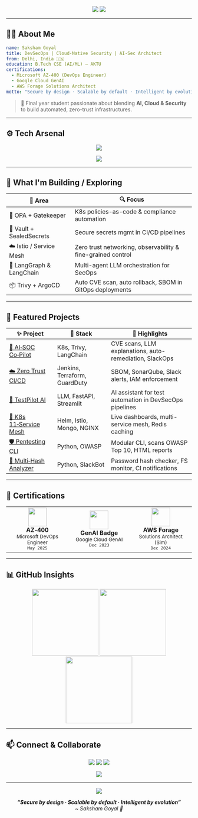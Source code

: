 <!-- 🚀 Saksham Goyal | DevSecOps × AI × Cloud-Native | Ultra Polished GitHub README -->

<!-- HEADER -->
<div align="center">

<img src="https://capsule-render.vercel.app/api?type=waving&color=0:00ADB5,100:393E46&height=250&section=header&text=Saksham%20Goyal%20%F0%9F%92%BB&fontSize=50&fontColor=FFFFFF" />

<img src="https://readme-typing-svg.demolab.com?font=Fira+Code&weight=600&pause=1000&color=00ADB5&center=true&vCenter=true&width=1000&lines=🚀+DevSecOps+Engineer+%7C+Cloud+Security+%7C+LLM+Tooling;🔐+Zero+Trust+Pipelines+%7C+GitOps+Automation+%7C+IaC+Security;🤖+Building+Secure+and+Intelligent+DevOps+Ecosystems!" />

</div>

---

## 🙋‍♂️ About Me

```yaml
name: Saksham Goyal
title: DevSecOps | Cloud-Native Security | AI-Sec Architect
from: Delhi, India 🇮🇳
education: B.Tech CSE (AI/ML) – AKTU
certifications:
  - Microsoft AZ-400 (DevOps Engineer)
  - Google Cloud GenAI
  - AWS Forage Solutions Architect
motto: "Secure by design · Scalable by default · Intelligent by evolution"
```

> 🚀 Final year student passionate about blending **AI, Cloud & Security** to build automated, zero-trust infrastructures.

---

## ⚙️ Tech Arsenal

<p align="center">
  <img src="https://skillicons.dev/icons?i=python,bash,linux,docker,kubernetes,terraform,aws,azure,gcp,jenkins,git,github,fastapi,streamlit,pytorch,nginx,postman,vscode,graphql" />
</p>

<p align="center">
  <img src="https://github-profile-trophy.vercel.app/?username=sakshamgoyal01&theme=radical&margin-w=8&margin-h=8" />
</p>

---

## 🌱 What I'm Building / Exploring

| 🚀 Area                        | 🔍 Focus                                                        |
| ----------------------------- | --------------------------------------------------------------- |
| 🔐 OPA + Gatekeeper           | K8s policies-as-code & compliance automation                    |
| 🔁 Vault + SealedSecrets      | Secure secrets mgmt in CI/CD pipelines                          |
| ☁️ Istio / Service Mesh       | Zero trust networking, observability & fine-grained control     |
| 🤖 LangGraph & LangChain      | Multi-agent LLM orchestration for SecOps                         |
| 📦 Trivy + ArgoCD            | Auto CVE scan, auto rollback, SBOM in GitOps deployments         |

---

## 🌟 Featured Projects

| ✨ Project                                                                   | 🔧 Stack                        | 📌 Highlights                                               |
| --------------------------------------------------------------------------- | ------------------------------- | ---------------------------------------------------------- |
| [🔐 AI‑SOC Co‑Pilot](https://github.com/sakshamgoyal01/ai-soc-copilot)      | K8s, Trivy, LangChain           | CVE scans, LLM explanations, auto-remediation, SlackOps    |
| [☁️ Zero Trust CI/CD](https://github.com/sakshamgoyal01)                    | Jenkins, Terraform, GuardDuty   | SBOM, SonarQube, Slack alerts, IAM enforcement             |
| [🧪 TestPilot AI](https://github.com/sakshamgoyal01/testpilot-ai)           | LLM, FastAPI, Streamlit         | AI assistant for test automation in DevSecOps pipelines    |
| [🐙 K8s 11‑Service Mesh](https://github.com/sakshamgoyal01/k8s-11-services) | Helm, Istio, Mongo, NGINX       | Live dashboards, multi-service mesh, Redis caching         |
| [🛡️ Pentesting CLI](https://github.com/sakshamgoyal01)                     | Python, OWASP                   | Modular CLI, scans OWASP Top 10, HTML reports              |
| [🔎 Multi‑Hash Analyzer](https://github.com/sakshamgoyal01)                 | Python, SlackBot                | Password hash checker, FS monitor, CI notifications        |

---

## 🏅 Certifications

<div align="center">

<table>
  <tr>
    <td align="center" width="200">
      <img src="https://cdn-icons-png.flaticon.com/512/732/732221.png" width="50"/><br>
      <strong>AZ‑400</strong><br>
      <sub>Microsoft DevOps Engineer</sub><br>
      <sup><code>May 2025</code></sup>
    </td>
    <td align="center" width="200">
      <img src="https://cdn-icons-png.flaticon.com/512/6124/6124995.png" width="50"/><br>
      <strong>GenAI Badge</strong><br>
      <sub>Google Cloud GenAI</sub><br>
      <sup><code>Dec 2023</code></sup>
    </td>
    <td align="center" width="200">
      <img src="https://cdn-icons-png.flaticon.com/512/919/919825.png" width="50"/><br>
      <strong>AWS Forage</strong><br>
      <sub>Solutions Architect (Sim)</sub><br>
      <sup><code>Dec 2024</code></sup>
    </td>
  </tr>
</table>

</div>

---

## 📊 GitHub Insights

<div align="center">

<img src="https://github-readme-stats.vercel.app/api?username=sakshamgoyal01&show_icons=true&theme=radical&hide_border=true&count_private=true&include_all_commits=true" height="180px" />
<img src="https://streak-stats.demolab.com/?user=sakshamgoyal01&theme=radical&hide_border=true" height="180px" />
<img src="https://github-readme-stats.vercel.app/api/top-langs/?username=sakshamgoyal01&layout=compact&theme=radical&hide_border=true" height="180px" />

</div>

---

## 📫 Connect & Collaborate

<p align="center">
  <a href="mailto:sakshamgoyal0301@gmail.com"><img src="https://img.shields.io/badge/Email-D14836?style=for-the-badge&logo=gmail&logoColor=white"/></a>
  <a href="https://www.linkedin.com/in/saksham-goyal-ab3a1817b/"><img src="https://img.shields.io/badge/LinkedIn-0077B5?style=for-the-badge&logo=linkedin&logoColor=white"/></a>
  <a href="https://github.com/sakshamgoyal01"><img src="https://img.shields.io/badge/GitHub-181717?style=for-the-badge&logo=github&logoColor=white"/></a>
</p>

<p align="center">
  <img src="https://komarev.com/ghpvc/?username=sakshamgoyal01&label=Visitors&style=flat-square&color=00adb5" />
</p>

---

<div align="center">

<img src="https://capsule-render.vercel.app/api?type=waving&color=0:00ADB5,100:393E46&height=120&section=footer"/>

<i><strong>“Secure by design · Scalable by default · Intelligent by evolution”</strong></i> <br> 
<i>~ Saksham Goyal 🚀</i>

</div>
